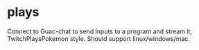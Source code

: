# plays
Connect to Guac-chat to send inputs to a program and stream it, TwitchPlaysPokemon style. Should support linux/windows/mac.
